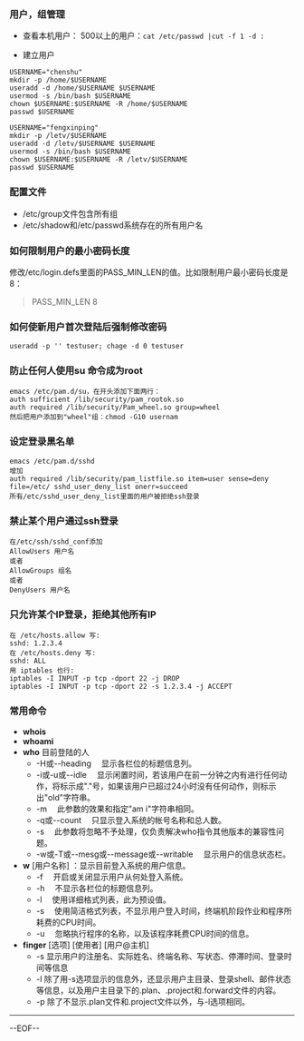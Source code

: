 ### 用户，组管理

- 查看本机用户：
500以上的用户：`cat /etc/passwd |cut -f 1 -d :`

- 建立用户
```
USERNAME="chenshu"
mkdir -p /home/$USERNAME
useradd -d /home/$USERNAME $USERNAME
usermod -s /bin/bash $USERNAME
chown $USERNAME:$USERNAME -R /home/$USERNAME
passwd $USERNAME

USERNAME="fengxinping"
mkdir -p /letv/$USERNAME
useradd -d /letv/$USERNAME $USERNAME
usermod -s /bin/bash $USERNAME
chown $USERNAME:$USERNAME -R /letv/$USERNAME
passwd $USERNAME
```

### 配置文件

- /etc/group文件包含所有组 
- /etc/shadow和/etc/passwd系统存在的所有用户名 

### 如何限制用户的最小密码长度
修改/etc/login.defs里面的PASS_MIN_LEN的值。比如限制用户最小密码长度是8：
>PASS_MIN_LEN 8

### 如何使新用户首次登陆后强制修改密码
`useradd -p '' testuser; chage -d 0 testuser`
	
### 防止任何人使用su 命令成为root
```
emacs /etc/pam.d/su，在开头添加下面两行：
auth sufficient /lib/security/pam_rootok.so
auth required /lib/security/Pam_wheel.so group=wheel
然后把用户添加到"wheel"组：chmod -G10 usernam
```

### 设定登录黑名单
```
emacs /etc/pam.d/sshd
增加
auth required /lib/security/pam_listfile.so item=user sense=deny file=/etc/	sshd_user_deny_list onerr=succeed
所有/etc/sshd_user_deny_list里面的用户被拒绝ssh登录
```

### 禁止某个用户通过ssh登录
```
在/etc/ssh/sshd_conf添加
AllowUsers 用户名
或者
AllowGroups 组名
或者
DenyUsers 用户名
```

### 只允许某个IP登录，拒绝其他所有IP
```
在 /etc/hosts.allow 写:
sshd: 1.2.3.4
在 /etc/hosts.deny 写:
sshd: ALL
用 iptables 也行:
iptables -I INPUT -p tcp -dport 22 -j DROP
iptables -I INPUT -p tcp -dport 22 -s 1.2.3.4 -j ACCEPT
```

### 常用命令

- **whois**
- **whoami**
- **who** 目前登陆的人
    * -H或--heading 　显示各栏位的标题信息列。 
    * -i或-u或--idle 　显示闲置时间，若该用户在前一分钟之内有进行任何动作，将标示成"."号，如果该用户已超过24小时没有任何动作，则标示出"old"字符串。 
    * -m 　此参数的效果和指定"am i"字符串相同。 
    * -q或--count 　只显示登入系统的帐号名称和总人数。 
    * -s 　此参数将忽略不予处理，仅负责解决who指令其他版本的兼容性问题。 
    * -w或-T或--mesg或--message或--writable 　显示用户的信息状态栏。
- **w** [用户名称] ：显示目前登入系统的用户信息。 
    * -f 　开启或关闭显示用户从何处登入系统。 
    * -h 　不显示各栏位的标题信息列。 
    * -l 　使用详细格式列表，此为预设值。 
    * -s 　使用简洁格式列表，不显示用户登入时间，终端机阶段作业和程序所耗费的CPU时间。 
    * -u 　忽略执行程序的名称，以及该程序耗费CPU时间的信息。
- **finger** [选项] [使用者] [用户@主机] 
    * -s 显示用户的注册名、实际姓名、终端名称、写状态、停滞时间、登录时间等信息
    * -l 除了用-s选项显示的信息外，还显示用户主目录、登录shell、邮件状态等信息，以及用户主目录下的.plan、.project和.forward文件的内容。 
    * -p 除了不显示.plan文件和.project文件以外，与-l选项相同。

----

--EOF--